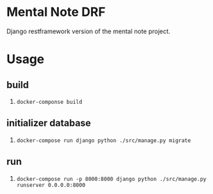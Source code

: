 # Mental Note DRF
Django restframework version of the mental note project.

# Usage

## build
1. `docker-componse build`

## initializer database
1. `docker-compose run django python ./src/manage.py migrate`

## run
1. `docker-compose run -p 8000:8000 django python ./src/manage.py runserver 0.0.0.0:8000`
